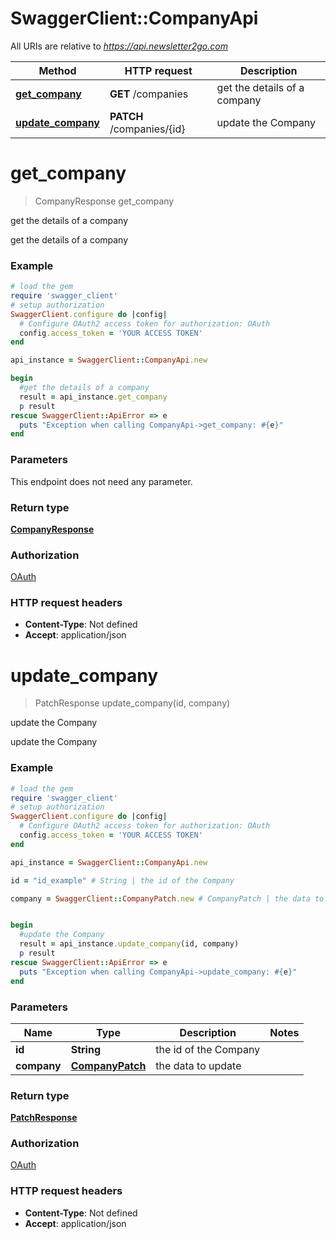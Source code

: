 # SwaggerClient::CompanyApi

All URIs are relative to *https://api.newsletter2go.com*

Method | HTTP request | Description
------------- | ------------- | -------------
[**get_company**](CompanyApi.md#get_company) | **GET** /companies | get the details of a company
[**update_company**](CompanyApi.md#update_company) | **PATCH** /companies/{id} | update the Company


# **get_company**
> CompanyResponse get_company

get the details of a company

get the details of a company

### Example
```ruby
# load the gem
require 'swagger_client'
# setup authorization
SwaggerClient.configure do |config|
  # Configure OAuth2 access token for authorization: OAuth
  config.access_token = 'YOUR ACCESS TOKEN'
end

api_instance = SwaggerClient::CompanyApi.new

begin
  #get the details of a company
  result = api_instance.get_company
  p result
rescue SwaggerClient::ApiError => e
  puts "Exception when calling CompanyApi->get_company: #{e}"
end
```

### Parameters
This endpoint does not need any parameter.

### Return type

[**CompanyResponse**](CompanyResponse.md)

### Authorization

[OAuth](../README.md#OAuth)

### HTTP request headers

 - **Content-Type**: Not defined
 - **Accept**: application/json



# **update_company**
> PatchResponse update_company(id, company)

update the Company

update the Company

### Example
```ruby
# load the gem
require 'swagger_client'
# setup authorization
SwaggerClient.configure do |config|
  # Configure OAuth2 access token for authorization: OAuth
  config.access_token = 'YOUR ACCESS TOKEN'
end

api_instance = SwaggerClient::CompanyApi.new

id = "id_example" # String | the id of the Company

company = SwaggerClient::CompanyPatch.new # CompanyPatch | the data to update


begin
  #update the Company
  result = api_instance.update_company(id, company)
  p result
rescue SwaggerClient::ApiError => e
  puts "Exception when calling CompanyApi->update_company: #{e}"
end
```

### Parameters

Name | Type | Description  | Notes
------------- | ------------- | ------------- | -------------
 **id** | **String**| the id of the Company | 
 **company** | [**CompanyPatch**](CompanyPatch.md)| the data to update | 

### Return type

[**PatchResponse**](PatchResponse.md)

### Authorization

[OAuth](../README.md#OAuth)

### HTTP request headers

 - **Content-Type**: Not defined
 - **Accept**: application/json



